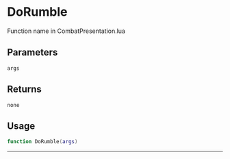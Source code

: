 # DoRumble
Function name in CombatPresentation.lua
## Parameters
`args`
## Returns
`none`
## Usage
```lua
function DoRumble(args)
```
---
